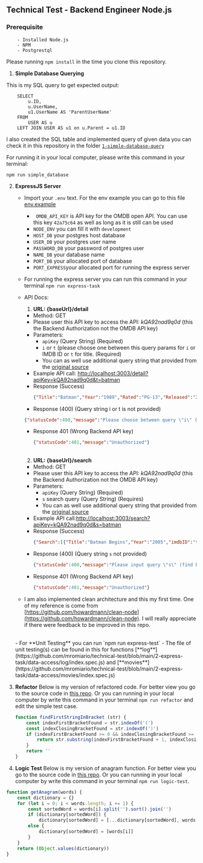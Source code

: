 ## Technical Test - Backend Engineer Node.js
### Prerequisite
        - Installed Node.js
        - NPM
        - Postgrestql
Please running `npm install` in the time you clone this repository.
 1. **Simple Database Querying**

This is my SQL query to get expected output:

```
    SELECT
	    u.ID,
	    u.UserName,
	    u1.UserName AS 'ParentUserName'
    FROM
	    USER AS u
    LEFT JOIN USER AS u1 on u.Parent = u1.ID
``` 
I also created the SQL table and implemented query of given data you can check it in this repository in the folder [`1-simple-database-query`](https://github.com/mromiario/technical-test/tree/main/1-simple-database-query)

For running it in your local computer, please write this command in your terminal:
```
npm run simple_database
```
2. **ExpressJS Server**
	- Import your `.env` text. For the env example you can go to this file [env.example](https://github.com/mromiario/technical-test/blob/main/.env.example)
	
		- ` OMDB_API_KEY` is API key for the OMDB open API. You can use this key `42a75c64` as well as long as it is still can be used
		- `NODE_ENV` you can fill it with `development`
		- `HOST_DB` your postgres host database
		- `USER_DB` your postgres user name
		- `PASSWORD_DB` your password of postgres user
		- `NAME_DB` your database name
		- `PORT_DB` your allocated port of database
		- `PORT_EXPRESS`your allocated port for running the express server
	- For running the express server you can run this command in your terminal `npm run express-task`
	- API Docs:
		1.  **URL:  {baseUrl}/detail**
		-  Method: GET
		- Please user this API key to access the API: *kQA92nad9q0d* (this the Backend Authorization not the OMDB API key)
		- Parameters:
			- `apiKey` (Query String) (Required)
			- `i` or `t` (please choose one between this query params for `i` or IMDB ID or `t` for title. (Required)
			- You can as well use additional query string that provided from the [original source](http://www.omdbapi.com/)
		- Example API call: [http://localhost:3003/detail?apiKey=kQA92nad9q0d&t=batman](http://localhost:3003/detail?apiKey=kQA92nad9q0d&t=batman) 
		-  Response (Success)
			```json
			{"Title":"Batman","Year":"1989","Rated":"PG-13","Released":"23 Jun 1989","Runtime":"126 min","Genre":"Action, Adventure","Director":"Tim Burton","Writer":"Bob Kane, Sam Hamm, Warren Skaaren","Actors":"Michael Keaton, Jack Nicholson, Kim Basinger","Plot":"The Dark Knight of Gotham City begins his war on crime with his first major enemy being Jack Napier, a criminal who becomes the clownishly homicidal Joker.","Language":"English, French, Spanish","Country":"United States, United Kingdom","Awards":"Won 1 Oscar. 9 wins & 26 nominations total","Poster":"https://m.media-amazon.com/images/M/MV5BMTYwNjAyODIyMF5BMl5BanBnXkFtZTYwNDMwMDk2._V1_SX300.jpg","Ratings":[{"Source":"Internet Movie Database","Value":"7.5/10"},{"Source":"Rotten Tomatoes","Value":"71%"},{"Source":"Metacritic","Value":"69/100"}],"Metascore":"69","imdbRating":"7.5","imdbVotes":"352,984","imdbID":"tt0096895","Type":"movie","DVD":"22 Aug 1997","BoxOffice":"$251,348,343","Production":"N/A","Website":"N/A","Response":"True"}
			```
		- Response (400) (Query string i or t is not provided)
		 ```json 
		{"statusCode":400,"message":"Please choose between query \"i\" (find by imdb id) or \"t\" (find by title)"}
		```
		- Response 401 (Wrong Backend API key)
			```json
			{"statusCode":401,"message":"Unauthorized"}
			```
		<br>
		
		2.  **URL:  {baseUrl}/search**
		-  Method: GET
		- Please user this API key to access the API: *kQA92nad9q0d* (this the Backend Authorization not the OMDB API key)
		- Parameters:
			- `apiKey` (Query String)  (Required)
			- `s` search query (Query String) (Requires)
			- You can as well use additional query string that provided from the [original source](http://www.omdbapi.com/)
		- Example API call:[http://localhost:3003/search?apiKey=kQA92nad9q0d&s=batman](http://localhost:3003/search?apiKey=kQA92nad9q0d&s=batman)
		-  Response (Success)
			```json
			{"Search":[{"Title":"Batman Begins","Year":"2005","imdbID":"tt0372784","Type":"movie","Poster":"https://m.media-amazon.com/images/M/MV5BOTY4YjI2N2MtYmFlMC00ZjcyLTg3YjEtMDQyM2ZjYzQ5YWFkXkEyXkFqcGdeQXVyMTQxNzMzNDI@._V1_SX300.jpg"},{"Title":"Batman v Superman: Dawn of Justice","Year":"2016","imdbID":"tt2975590","Type":"movie","Poster":"https://m.media-amazon.com/images/M/MV5BYThjYzcyYzItNTVjNy00NDk0LTgwMWQtYjMwNmNlNWJhMzMyXkEyXkFqcGdeQXVyMTQxNzMzNDI@._V1_SX300.jpg"},{"Title":"Batman","Year":"1989","imdbID":"tt0096895","Type":"movie","Poster":"https://m.media-amazon.com/images/M/MV5BMTYwNjAyODIyMF5BMl5BanBnXkFtZTYwNDMwMDk2._V1_SX300.jpg"},{"Title":"Batman Returns","Year":"1992","imdbID":"tt0103776","Type":"movie","Poster":"https://m.media-amazon.com/images/M/MV5BOGZmYzVkMmItM2NiOS00MDI3LWI4ZWQtMTg0YWZkODRkMmViXkEyXkFqcGdeQXVyODY0NzcxNw@@._V1_SX300.jpg"},{"Title":"Batman Forever","Year":"1995","imdbID":"tt0112462","Type":"movie","Poster":"https://m.media-amazon.com/images/M/MV5BNDdjYmFiYWEtYzBhZS00YTZkLWFlODgtY2I5MDE0NzZmMDljXkEyXkFqcGdeQXVyMTMxODk2OTU@._V1_SX300.jpg"},{"Title":"Batman & Robin","Year":"1997","imdbID":"tt0118688","Type":"movie","Poster":"https://m.media-amazon.com/images/M/MV5BMGQ5YTM1NmMtYmIxYy00N2VmLWJhZTYtN2EwYTY3MWFhOTczXkEyXkFqcGdeQXVyNTA2NTI0MTY@._V1_SX300.jpg"},{"Title":"The Lego Batman Movie","Year":"2017","imdbID":"tt4116284","Type":"movie","Poster":"https://m.media-amazon.com/images/M/MV5BMTcyNTEyOTY0M15BMl5BanBnXkFtZTgwOTAyNzU3MDI@._V1_SX300.jpg"},{"Title":"Batman: The Animated Series","Year":"1992–1995","imdbID":"tt0103359","Type":"series","Poster":"https://m.media-amazon.com/images/M/MV5BOTM3MTRkZjQtYjBkMy00YWE1LTkxOTQtNDQyNGY0YjYzNzAzXkEyXkFqcGdeQXVyOTgwMzk1MTA@._V1_SX300.jpg"},{"Title":"Batman: Under the Red Hood","Year":"2010","imdbID":"tt1569923","Type":"movie","Poster":"https://m.media-amazon.com/images/M/MV5BNmY4ZDZjY2UtOWFiYy00MjhjLThmMjctOTQ2NjYxZGRjYmNlL2ltYWdlL2ltYWdlXkEyXkFqcGdeQXVyNTAyODkwOQ@@._V1_SX300.jpg"},{"Title":"Batman: The Dark Knight Returns, Part 1","Year":"2012","imdbID":"tt2313197","Type":"movie","Poster":"https://m.media-amazon.com/images/M/MV5BMzIxMDkxNDM2M15BMl5BanBnXkFtZTcwMDA5ODY1OQ@@._V1_SX300.jpg"}],"totalResults":"470","Response":"True"}
			```
		- Response (400) (Query string `s` not provided)
			```json 
			{"statusCode":400,"message":"Please input query \"s\" (find by title)"}``
		- Response 401 (Wrong Backend API key)
			```json
			{"statusCode":401,"message":"Unauthorized"}
			```
	- I am also implemented clean architecture and this my first time. One of my reference is come from [https://github.com/howardmann/clean-node](https://github.com/howardmann/clean-node). I will really appreciate if there were feedback to be improved in this repo.
	<br>
	- For **Unit Testing** you can run `npm run express-test`
	- The file of unit testing(s) can be found in this for functions [**log**](https://github.com/mromiario/technical-test/blob/main/2-express-task/data-access/log/index.spec.js) and [**movies**](https://github.com/mromiario/technical-test/blob/main/2-express-task/data-access/movies/index.spec.js)

3.  **Refactor**
	Below is my version of refactored code. For better view you go to the source code in [this repo](https://github.com/mromiario/technical-test/blob/main/3-refactor/index.js). Or you can running in your local computer by write this command in your terminal `npm run refactor` and edit the simple test case.
	```javascript
	function findFirstStringInBracket (str) {
		const indexFirstBracketFound = str.indexOf('(')
		const indexClosingBracketFound = str.indexOf(')')
		if (indexFirstBracketFound >= 0 && indexClosingBracketFound >= 0 && indexClosingBracketFound >= indexFirstBracketFound) {
			return str.substring(indexFirstBracketFound + 1, indexClosingBracketFound)
		}
		return ''
	}
	```

5. **Logic Test**
	Below is my version of anagram function. For better view you go to the source code in [this repo](https://github.com/mromiario/technical-test/blob/main/4-logic-test/index.js). Or you can running in your local computer by write this command in your terminal `npm run logic-test`.
```javascript
function getAnagram(words) {
	const dictionary = {}
	for (let i = 0; i < words.length; i += 1) {
		const sortedWord = words[i].split('').sort().join('')
		if (dictionary[sortedWord]) {
			dictionary[sortedWord] = [...dictionary[sortedWord], words[i]]} 
		else {
			dictionary[sortedWord] = [words[i]]
		}
	}
	return (Object.values(dictionary))
}
```